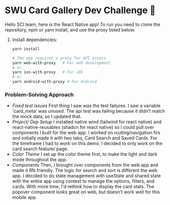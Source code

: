 # SWU Card Gallery Dev Challenge 👋

Hello SCI team, here is the React Native app! To run you need to clone the repository, npm or yarn install, and use the proxy listed below.

1. Install dependencies:

   ```bash
   yarn install
   ```

   ```bash
   # The app requires a proxy for API access
   yarn web-with-proxy   # For web development
   # or
   yarn ios-with-proxy   # For iOS
   # or
   yarn android-with-proxy # For Android
   ```

### Problem-Solving Approach

- _Fixed test issues_ First thing I saw was the test failures. I saw a variable 'card_meta' was unused. The api test was failing because it didn’t match the mock data, so I updated that.
- _Project/ Dep Setup_ I installed native wind (tailwind for react native) and react-native-reusables (shadcn for react native) so I could pull over components I built for the web app. I worked on routing/navigation firs and initially made it with two tabs, Card Search and Saved Cards. For the timeframe I had to work on this demo, I decided to only work on the card search feature/ page.
- _Color Theme_ I set up the color theme first, to make the light and dark mode throughout the app.
- _Components_ Then, I brought over components from the web app and made it RN friendly. The logic for search and sort is different the web app. I decided to do state management with useState and shared state with the entire app using context to manage the options, filters, and cards. With more time, I'd rethink how to display the card stats. The popover component looks great on web, but doesn't work well for this mobile app.

